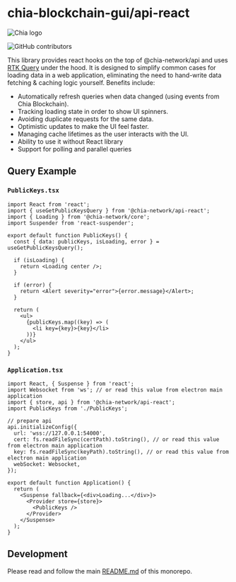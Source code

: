 # chia-blockchain-gui/api-react

![Chia logo](https://www.chia.net/wp-content/uploads/2022/09/chia-logo.svg)

![GitHub contributors](https://img.shields.io/github/contributors/Chia-Network/chia-blockchain-gui?logo=GitHub)

This library provides react hooks on the top of @chia-network/api and uses [RTK Query](https://redux-toolkit.js.org/rtk-query/overview) under the hood.
It is designed to simplify common cases for loading data in a web application, eliminating the need to hand-write data fetching & caching logic yourself. Benefits include:

- Automatically refresh queries when data changed (using events from Chia Blockchain).
- Tracking loading state in order to show UI spinners.
- Avoiding duplicate requests for the same data.
- Optimistic updates to make the UI feel faster.
- Managing cache lifetimes as the user interacts with the UI.
- Ability to use it without React library
- Support for polling and parallel queries

## Query Example

### **`PublicKeys.tsx`**

```tsx
import React from 'react';
import { useGetPublicKeysQuery } from '@chia-network/api-react';
import { Loading } from '@chia-network/core';
import Suspender from 'react-suspender';

export default function PublicKeys() {
  const { data: publicKeys, isLoading, error } = useGetPublicKeysQuery();

  if (isLoading) {
    return <Loading center />;
  }

  if (error) {
    return <Alert severity="error">{error.message}</Alert>;
  }

  return (
    <ul>
      {publicKeys.map((key) => (
        <li key={key}>{key}</li>
      ))}
    </ul>
  );
}
```

### **`Application.tsx`**

```tsx
import React, { Suspense } from 'react';
import Websocket from 'ws'; // or read this value from electron main application
import { store, api } from '@chia-network/api-react';
import PublicKeys from './PublicKeys';

// prepare api
api.initializeConfig({
  url: 'wss://127.0.0.1:54000',
  cert: fs.readFileSync(certPath).toString(), // or read this value from electron main application
  key: fs.readFileSync(keyPath).toString(), // or read this value from electron main application
  webSocket: Websocket,
});

export default function Application() {
  return (
    <Suspense fallback={<div>Loading...</div>}>
      <Provider store={store}>
        <PublicKeys />
      </Provider>
    </Suspense>
  );
}
```

## Development

Please read and follow the main [README.md](https://github.com/Chia-Network/chia-blockchain-gui) of this monorepo.

